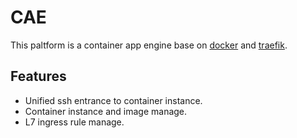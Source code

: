 # CAE

This paltform is a container app engine base on [docker](https://github.com/moby/moby) and [traefik](https://github.com/traefik/traefik).

## Features

- Unified ssh entrance to container instance.
- Container instance and image manage.
- L7 ingress rule manage.
